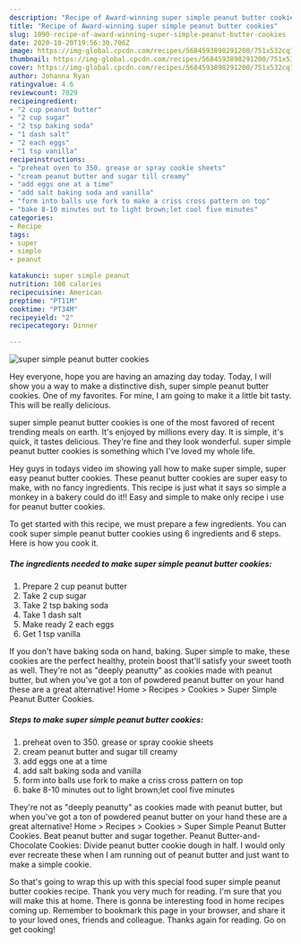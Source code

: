 ```yaml
---
description: "Recipe of Award-winning super simple peanut butter cookies"
title: "Recipe of Award-winning super simple peanut butter cookies"
slug: 1090-recipe-of-award-winning-super-simple-peanut-butter-cookies
date: 2020-10-20T19:56:30.706Z
image: https://img-global.cpcdn.com/recipes/5684593898291200/751x532cq70/super-simple-peanut-butter-cookies-recipe-main-photo.jpg
thumbnail: https://img-global.cpcdn.com/recipes/5684593898291200/751x532cq70/super-simple-peanut-butter-cookies-recipe-main-photo.jpg
cover: https://img-global.cpcdn.com/recipes/5684593898291200/751x532cq70/super-simple-peanut-butter-cookies-recipe-main-photo.jpg
author: Johanna Ryan
ratingvalue: 4.6
reviewcount: 7029
recipeingredient:
- "2 cup peanut butter"
- "2 cup sugar"
- "2 tsp baking soda"
- "1 dash salt"
- "2 each eggs"
- "1 tsp vanilla"
recipeinstructions:
- "preheat oven to 350. grease or spray cookie sheets"
- "cream peanut butter and sugar till creamy"
- "add eggs one at a time"
- "add salt baking soda and vanilla"
- "form into balls use fork to make a criss cross pattern on top"
- "bake 8-10 minutes out to light brown;let cool five minutes"
categories:
- Recipe
tags:
- super
- simple
- peanut

katakunci: super simple peanut 
nutrition: 108 calories
recipecuisine: American
preptime: "PT11M"
cooktime: "PT34M"
recipeyield: "2"
recipecategory: Dinner

---
```



![super simple peanut butter cookies](https://img-global.cpcdn.com/recipes/5684593898291200/751x532cq70/super-simple-peanut-butter-cookies-recipe-main-photo.jpg)

Hey everyone, hope you are having an amazing day today. Today, I will show you a way to make a distinctive dish, super simple peanut butter cookies. One of my favorites. For mine, I am going to make it a little bit tasty. This will be really delicious.

super simple peanut butter cookies is one of the most favored of recent trending meals on earth. It's enjoyed by millions every day. It is simple, it's quick, it tastes delicious. They're fine and they look wonderful. super simple peanut butter cookies is something which I've loved my whole life.

Hey guys in todays video im showing yall how to make super simple, super easy peanut butter cookies. These peanut butter cookies are super easy to make, with no fancy ingredients. This recipe is just what it says so simple a monkey in a bakery could do it!! Easy and simple to make only recipe i use for peanut butter cookies.


To get started with this recipe, we must prepare a few ingredients. You can cook super simple peanut butter cookies using 6 ingredients and 6 steps. Here is how you cook it.

<!--inarticleads1-->

##### The ingredients needed to make super simple peanut butter cookies:

1. Prepare 2 cup peanut butter
1. Take 2 cup sugar
1. Take 2 tsp baking soda
1. Take 1 dash salt
1. Make ready 2 each eggs
1. Get 1 tsp vanilla


If you don&#39;t have baking soda on hand, baking. Super simple to make, these cookies are the perfect healthy, protein boost that&#39;ll satisfy your sweet tooth as well. They&#39;re not as &#34;deeply peanutty&#34; as cookies made with peanut butter, but when you&#39;ve got a ton of powdered peanut butter on your hand these are a great alternative! Home &gt; Recipes &gt; Cookies &gt; Super Simple Peanut Butter Cookies. 

<!--inarticleads2-->

##### Steps to make super simple peanut butter cookies:

1. preheat oven to 350. grease or spray cookie sheets
1. cream peanut butter and sugar till creamy
1. add eggs one at a time
1. add salt baking soda and vanilla
1. form into balls use fork to make a criss cross pattern on top
1. bake 8-10 minutes out to light brown;let cool five minutes


They&#39;re not as &#34;deeply peanutty&#34; as cookies made with peanut butter, but when you&#39;ve got a ton of powdered peanut butter on your hand these are a great alternative! Home &gt; Recipes &gt; Cookies &gt; Super Simple Peanut Butter Cookies. Beat peanut butter and sugar together. Peanut Butter-and-Chocolate Cookies: Divide peanut butter cookie dough in half. I would only ever recreate these when I am running out of peanut butter and just want to make a simple cookie. 

So that's going to wrap this up with this special food super simple peanut butter cookies recipe. Thank you very much for reading. I'm sure that you will make this at home. There is gonna be interesting food in home recipes coming up. Remember to bookmark this page in your browser, and share it to your loved ones, friends and colleague. Thanks again for reading. Go on get cooking!
